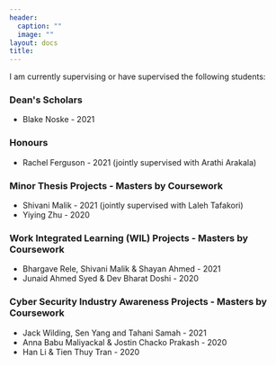 ```yaml
---
header:
  caption: ""
  image: ""
layout: docs
title: 
---
```


I am currently supervising or have supervised the following students:

### Dean's Scholars
* Blake Noske - 2021

### Honours 
* Rachel Ferguson - 2021 (jointly supervised with Arathi Arakala)

### Minor Thesis Projects - Masters by Coursework 
* Shivani Malik - 2021 (jointly supervised with Laleh Tafakori)
* Yiying Zhu - 2020

### Work Integrated Learning (WIL) Projects - Masters by Coursework 
* Bhargave Rele, Shivani Malik & Shayan Ahmed - 2021 
* Junaid Ahmed Syed & Dev Bharat Doshi - 2020

### Cyber Security Industry Awareness Projects - Masters by Coursework 
* Jack Wilding, Sen Yang and Tahani Samah - 2021
* Anna Babu Maliyackal & Jostin Chacko Prakash -  2020
* Han Li & Tien Thuy Tran - 2020



